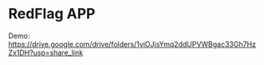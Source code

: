 # RedFlag APP

Demo:
https://drive.google.com/drive/folders/1yiOJjsYmq2ddUPVWBgac33Gh7HzZx1DH?usp=share_link
